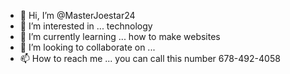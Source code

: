 - 👋 Hi, I’m @MasterJoestar24
- 👀 I’m interested in ... technology
- 🌱 I’m currently learning ... how to make websites
- 💞️ I’m looking to collaborate on ...
- 📫 How to reach me ... you can call this number 678-492-4058

<!---
MasterJoestar24/MasterJoestar24 is a ✨ special ✨ repository because its `README.md` (this file) appears on your GitHub profile.
You can click the Preview link to take a look at your changes.
--->
